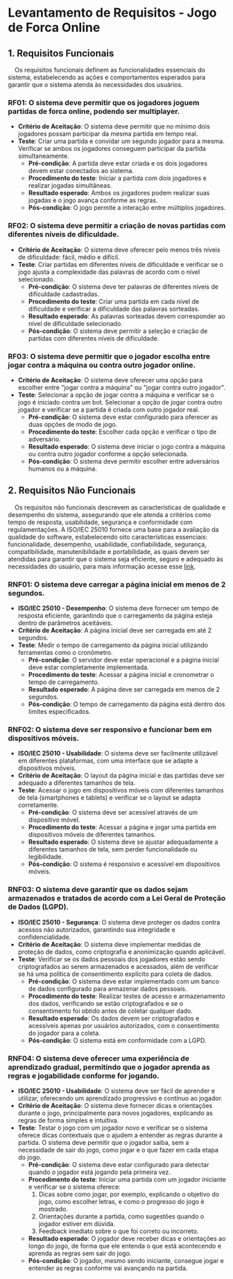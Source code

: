 # Levantamento de Requisitos - Jogo de Forca Online

## 1. Requisitos Funcionais

&nbsp;&nbsp;&nbsp;&nbsp;Os requisitos funcionais definem as funcionalidades essenciais do sistema, estabelecendo as ações e comportamentos esperados para garantir que o sistema atenda às necessidades dos usuários.

### **RF01**: O sistema deve permitir que os jogadores joguem partidas de forca online, podendo ser multiplayer.
- **Critério de Aceitação**: O sistema deve permitir que no mínimo dois jogadores possam participar da mesma partida em tempo real.
- **Teste**: Criar uma partida e convidar um segundo jogador para a mesma. Verificar se ambos os jogadores conseguem participar da partida simultaneamente.
  - **Pré-condição**: A partida deve estar criada e os dois jogadores devem estar conectados ao sistema.
  - **Procedimento do teste**: Iniciar a partida com dois jogadores e realizar jogadas simultâneas.
  - **Resultado esperado**: Ambos os jogadores podem realizar suas jogadas e o jogo avança conforme as regras.
  - **Pós-condição**: O jogo permite a interação entre múltiplos jogadores.

### **RF02**: O sistema deve permitir a criação de novas partidas com diferentes níveis de dificuldade.
- **Critério de Aceitação**: O sistema deve oferecer pelo menos três níveis de dificuldade: fácil, médio e difícil.
- **Teste**: Criar partidas em diferentes níveis de dificuldade e verificar se o jogo ajusta a complexidade das palavras de acordo com o nível selecionado.
  - **Pré-condição**: O sistema deve ter palavras de diferentes níveis de dificuldade cadastradas.
  - **Procedimento do teste**: Criar uma partida em cada nível de dificuldade e verificar a dificuldade das palavras sorteadas.
  - **Resultado esperado**: As palavras sorteadas devem corresponder ao nível de dificuldade selecionado.
  - **Pós-condição**: O sistema deve permitir a seleção e criação de partidas com diferentes níveis de dificuldade.

### **RF03**: O sistema deve permitir que o jogador escolha entre jogar contra a máquina ou contra outro jogador online.
- **Critério de Aceitação**: O sistema deve oferecer uma opção para escolher entre "jogar contra a máquina" ou "jogar contra outro jogador".
- **Teste**: Selecionar a opção de jogar contra a máquina e verificar se o jogo é iniciado contra um bot. Selecionar a opção de jogar contra outro jogador e verificar se a partida é criada com outro jogador real.
  - **Pré-condição**: O sistema deve estar configurado para oferecer as duas opções de modo de jogo.
  - **Procedimento do teste**: Escolher cada opção e verificar o tipo de adversário.
  - **Resultado esperado**: O sistema deve iniciar o jogo contra a máquina ou contra outro jogador conforme a opção selecionada.
  - **Pós-condição**: O sistema deve permitir escolher entre adversários humanos ou a máquina.

## 2. Requisitos Não Funcionais

&nbsp;&nbsp;&nbsp;&nbsp;Os requisitos não funcionais descrevem as características de qualidade e desempenho do sistema, assegurando que ele atenda a critérios como tempo de resposta, usabilidade, segurança e conformidade com regulamentações. A ISO/IEC 25010 fornece uma base para a avaliação da qualidade do software, estabelecendo oito características essenciais: funcionalidade, desempenho, usabilidade, confiabilidade, segurança, compatibilidade, manutenibilidade e portabilidade, as quais devem ser atendidas para garantir que o sistema seja eficiente, seguro e adequado às necessidades do usuário, para mais informação acesse esse [link](https://blog.onedaytesting.com.br/iso-iec-25010/).


### **RNF01**: O sistema deve carregar a página inicial em menos de 2 segundos.
- **ISO/IEC 25010 - Desempenho**: O sistema deve fornecer um tempo de resposta eficiente, garantindo que o carregamento da página esteja dentro de parâmetros aceitáveis.
- **Critério de Aceitação**: A página inicial deve ser carregada em até 2 segundos.
- **Teste**: Medir o tempo de carregamento da página inicial utilizando ferramentas como o cronômetro.
  - **Pré-condição**: O servidor deve estar operacional e a página inicial deve estar completamente implementada.
  - **Procedimento do teste**: Acessar a página inicial e cronometrar o tempo de carregamento.
  - **Resultado esperado**: A página deve ser carregada em menos de 2 segundos.
  - **Pós-condição**: O tempo de carregamento da página está dentro dos limites especificados.

### **RNF02**: O sistema deve ser responsivo e funcionar bem em dispositivos móveis.
- **ISO/IEC 25010 - Usabilidade**: O sistema deve ser facilmente utilizável em diferentes plataformas, com uma interface que se adapte a dispositivos móveis.
- **Critério de Aceitação**: O layout da página inicial e das partidas deve ser adequado a diferentes tamanhos de tela.
- **Teste**: Acessar o jogo em dispositivos móveis com diferentes tamanhos de tela (smartphones e tablets) e verificar se o layout se adapta corretamente.
  - **Pré-condição**: O sistema deve ser acessível através de um dispositivo móvel.
  - **Procedimento do teste**: Acessar a página e jogar uma partida em dispositivos móveis de diferentes tamanhos.
  - **Resultado esperado**: O sistema deve se ajustar adequadamente a diferentes tamanhos de tela, sem perder funcionalidade ou legibilidade.
  - **Pós-condição**: O sistema é responsivo e acessível em dispositivos móveis.

### **RNF03**: O sistema deve garantir que os dados sejam armazenados e tratados de acordo com a Lei Geral de Proteção de Dados (LGPD).
- **ISO/IEC 25010 - Segurança**: O sistema deve proteger os dados contra acessos não autorizados, garantindo sua integridade e confidencialidade.
- **Critério de Aceitação**: O sistema deve implementar medidas de proteção de dados, como criptografia e anonimização quando aplicável.
- **Teste**: Verificar se os dados pessoais dos jogadores estão sendo criptografados ao serem armazenados e acessados, além de verificar se há uma política de consentimento explícito para coleta de dados.
  - **Pré-condição**: O sistema deve estar implementado com um banco de dados configurado para armazenar dados pessoais.
  - **Procedimento do teste**: Realizar testes de acesso e armazenamento dos dados, verificando se estão criptografados e se o consentimento foi obtido antes de coletar qualquer dado.
  - **Resultado esperado**: Os dados devem ser criptografados e acessíveis apenas por usuários autorizados, com o consentimento do jogador para a coleta.
  - **Pós-condição**: O sistema está em conformidade com a LGPD.

### **RNF04**: O sistema deve oferecer uma experiência de aprendizado gradual, permitindo que o jogador aprenda as regras e jogabilidade conforme for jogando.

- **ISO/IEC 25010 - Usabilidade**: O sistema deve ser fácil de aprender e utilizar, oferecendo um aprendizado progressivo e contínuo ao jogador.
- **Critério de Aceitação**: O sistema deve fornecer dicas e orientações durante o jogo, principalmente para novos jogadores, explicando as regras de forma simples e intuitiva.
- **Teste**: Testar o jogo com um jogador novo e verificar se o sistema oferece dicas contextuais que o ajudem a entender as regras durante a partida. O sistema deve permitir que o jogador saiba, sem a necessidade de sair do jogo, como jogar e o que fazer em cada etapa do jogo.
  - **Pré-condição**: O sistema deve estar configurado para detectar quando o jogador está jogando pela primeira vez.
  - **Procedimento do teste**: Iniciar uma partida com um jogador iniciante e verificar se o sistema oferece:
    1. Dicas sobre como jogar, por exemplo, explicando o objetivo do jogo, como escolher letras, e como o progresso do jogo é mostrado.
    2. Orientações durante a partida, como sugestões quando o jogador estiver em dúvida.
    3. Feedback imediato sobre o que foi correto ou incorreto.
  - **Resultado esperado**: O jogador deve receber dicas e orientações ao longo do jogo, de forma que ele entenda o que está acontecendo e aprenda as regras sem sair do jogo.
  - **Pós-condição**: O jogador, mesmo sendo iniciante, consegue jogar e entender as regras conforme vai avançando na partida.